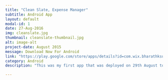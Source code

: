 ```yaml
---
title: "Clean Slate, Expense Manager"
subtitle: Android App
layout: default
modal-id: 1
date: 27-Aug-2016
img: cleanslate.jpg
thumbnail: cleanslate-thumbnail.jpg
alt: image-alt
project-date: August 2015
message: Download Now For Android
link: "https://play.google.com/store/apps/details?id=com.wix.bharathksunilk.cleanslate"
category: Android
description: "This was my first app that was deployed on 29th August to the playstore after a rigourous 2 months of development and learning. The app currently has 500+ downloads and 4.8 user rating on the Google Play Store. <br/> <br/>Things had to be modernized, Those were old days when we used expenditure diary in which you kept entering your expenditures into at the end of each day while recalling where and how much you spent.<br/><b>FEATURES</b><br/>• Using Clean Slate capture expenses as soon as you make one. <br/ ><b>• All Expenses in One Place:</b> Sync Your Bank and Cash Payments. <br /><b>• Reminders:</b> So that you can be 'Late Payment' free. <br /><b>• Exporting Expenses:</b> Export expenditures to a CSV/Excel file. <br /><b>• Budgeting:</b> You Can Plan a Monthly budget and Monitor it. <br /><b>• Simple & Elegant UI/UX:</b> Its a Promise you will find this UI simple.<br /><b>• SMS Scanning:</b> Made A Phone Recharge? Withdrew Money From ATM? Made a Card Purchase While Shopping?? I can Remind You To Add It To your Debits.<br /><b>• Simple Design:</b> Add Your Income As Credit and I shall Calculate The Savings U Made.<br /><b>• Visual Representation:</b> Pie Chart To Show Expenditure Across Various Categories.<br/><b>• Accounting:</b> Store and Review All Your Months Debits And Credits.<br /><b>• Security:</b> Password Protected.."

---
```

